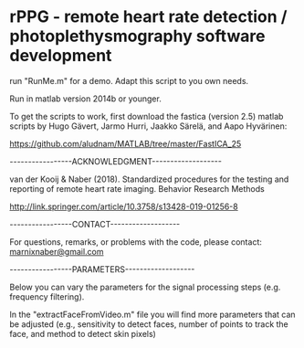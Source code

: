 # rPPG - remote heart rate detection / photoplethysmography software development

run "RunMe.m" for a demo. Adapt this script to you own needs.

Run in matlab version 2014b or younger. 

To get the scripts to work, first download the fastica (version 2.5) matlab scripts
by Hugo Gävert, Jarmo Hurri, Jaakko Särelä, and Aapo Hyvärinen:

https://github.com/aludnam/MATLAB/tree/master/FastICA_25


-----------------ACKNOWLEDGMENT-------------------

van der Kooij & Naber (2018). Standardized procedures for the testing and reporting of remote heart rate imaging. Behavior Research Methods

http://link.springer.com/article/10.3758/s13428-019-01256-8


-----------------CONTACT-------------------
 
For questions, remarks, or problems with the code, please contact: marnixnaber@gmail.com


-----------------PARAMETERS-------------------

Below you can vary the parameters for the signal processing steps (e.g. frequency filtering).

In the "extractFaceFromVideo.m" file you will find more parameters that can be adjusted (e.g., sensitivity to detect faces, number of points to track the face, and method to detect skin pixels)
